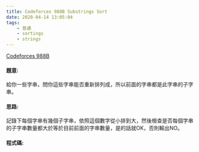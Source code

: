 ```yaml
---
title: Codeforces 988B Substrings Sort
date: 2020-04-14 13:05:04
tags:
    - 普通
    - sortings
    - strings
---
```

[Codeforces 988B](https://codeforces.com/problemset/problem/988/B)
<!-- more -->

#### 題意:
給你一些字串，問你這些字串能否重新排列成，所以前面的字串都是此字串的子字串。

#### 思路:
記錄下每個字串有幾個子字串，依照這個數字從小排到大，然後檢查是否每個字串的子字串數量都大於等於目前前面的字串數量，是的話就OK，否則輸出NO。

#### 程式碼:
<script src="https://gist.github.com/Daviswww/1c28cc0e18778558f044237db1d4d574.js"></script>